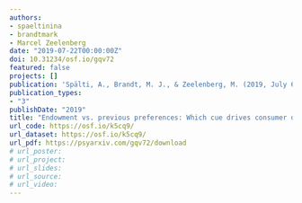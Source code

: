 ```yaml
---
authors:
- spaeltinina
- brandtmark
- Marcel Zeelenberg
date: "2019-07-22T00:00:00Z"
doi: 10.31234/osf.io/gqv72
featured: false
projects: []
publication: 'Spälti, A., Brandt, M. J., & Zeelenberg, M. (2019, July 6). Endowment vs. previous preferences: Which cue drives consumer decision-making? (preprint)'
publication_types:
- "3"
publishDate: "2019"
title: "Endowment vs. previous preferences: Which cue drives consumer decision-making? (preprint)"
url_code: https://osf.io/k5cq9/
url_dataset: https://osf.io/k5cq9/
url_pdf: https://psyarxiv.com/gqv72/download
# url_poster:
# url_project:
# url_slides:
# url_source:
# url_video:
---
```

